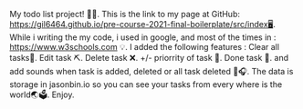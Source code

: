 My todo list project! 📜🥳.
This is the link to my page at GitHub: https://gil6464.github.io/pre-course-2021-final-boilerplate/src/index🖥️.
While i writing the my code, i used in google, and most of the times in : https://www.w3schools.com 💡.
I added the following  features : 
Clear all tasks📂.
Edit task ⛏️.
Delete task ❌.
+/- priorrity of task 🧮.
Done task 🎊.
and add sounds when task is added, deleted or all task deleted 🎷🎧.
The data is storage in jasonbin.io so you can see your tasks from every where is the world🌏🗳️.
Enjoy.